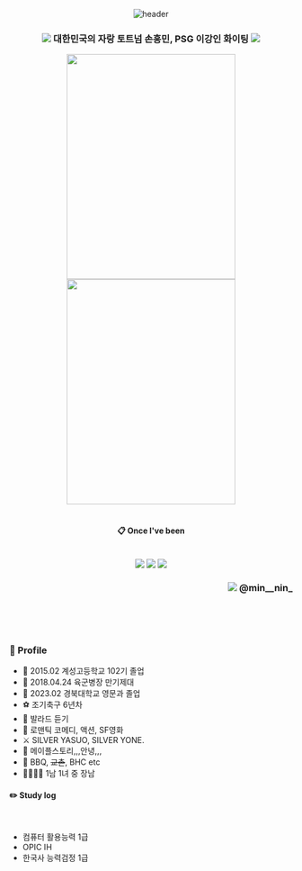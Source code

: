<div align="center"> 

![header](https://capsule-render.vercel.app/api?type=cylinder&color=000000&height=150&section=header&text=MinSooKim&fontColor=ffffff&fontSize=70&animation=fadeIn&fontAlignY=55&desc=%20&descAlignY=62&descAlign=62)
  
###  <img src ="https://img.shields.io/badge/Nike-000000?style=for-the-badge&logo=Nike&logoColor=white"> 대한민국의 자랑 토트넘 손흥민, PSG 이강인 화이팅 <img src ="https://img.shields.io/badge/Adidas-000000?style=for-the-badge&logo=Adidas&logoColor=white">
<img src = "https://cdn.newsian.co.kr/news/photo/202311/65522_44075_3316.jpg" width = "300" height = "400"/>
<img src = "https://imgfootball.ytn.co.kr/osen/2023/10/202310150118020142_1.jpg" width = "300" height = "400"/>
 <br/>
 <br/>
  
####  :clipboard: Once I've been

  
 <br/>
  
<img src ="https://img.shields.io/badge/Python-3776AB?style=for-the-badge&logo=Python&logoColor=white">
<img src="https://img.shields.io/badge/github-181717?style=for-the-badge&logo=github&logoColor=white">
<img src="https://img.shields.io/badge/VSCode-007ACC?style=for-the-badge&logo=VisualStudioCode&logoColor=white">
</div>
<div align="right"> 

###  <img src="https://img.shields.io/badge/Instagram-e4405f?style=for-the-badge&logo=Instagram&logoColor=white"> @min__nin_
</div>  
 <br/>
 
   <br/>
   <br/>

   
### 📂 Profile


- 🥇 2015.02 계성고등학교 102기 졸업
- 🥈 2018.04.24 육군병장 만기제대
- 🥉 2023.02 경북대학교 영문과 졸업
- ⚽ 조기축구 6년차
- 🎵 발라드 듣기
- 🎥 로맨틱 코메디, 액션, SF영화
- ⚔️ SILVER YASUO, SILVER YONE.
- 🍁 메이플스토리,,,안녕,,,
- 🐔 BBQ, ~~교촌~~, BHC etc
- 👨‍👩‍👧‍👦 1남 1녀 중 장남


#### :pencil2: Study log 
  <br/>    
  
  - 컴퓨터 활용능력 1급
  - OPIC IH
  - 한국사 능력검정 1급
    
  <br/>
